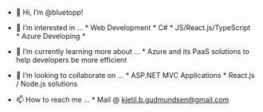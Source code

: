 - 👋 Hi, I’m @bluetopp!
- 👀 I’m interested in ...
      * Web Development
      * C#
      * JS/React.js/TypeScript
      * Azure Developing
      * 
- 🌱 I’m currently learning more about ... 
      * Azure and its PaaS solutions to help developers be more efficient

- 💞️ I’m looking to collaborate on ...
      * ASP.NET MVC Applications
      * React.js / Node.js solutions

- 📫 How to reach me ...
      * Mail @ kjetil.b.gudmundsen@gmail.com

<!---
bluetopp/bluetopp is a ✨ special ✨ repository because its `README.md` (this file) appears on your GitHub profile.
You can click the Preview link to take a look at your changes.
--->
